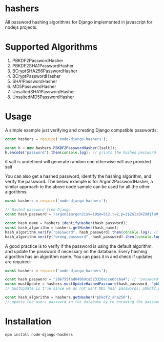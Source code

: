 # hashers
All password hashing algorithms for Django implemented in javascript for nodejs projects.

# Supported Algorithms

1. PBKDF2PasswordHasher
2. PBKDF2SHA1PasswordHasher
3. BCryptSHA256PasswordHasher
4. BCryptPasswordHasher
5. SHA1PasswordHasher
6. MD5PasswordHasher
7. UnsaltedSHA1PasswordHasher
8. UnsaltedMD5PasswordHasher

# Usage

A simple example just verifying and creating Django compatible passwords:

```javascript
const hashers = require('node-django-hashers');

const h = new hashers.PBKDF2PasswordHasher([salt]);
h.encode("password").then(console.log); // prints the hashed password
```

if salt is undefined will generate random one otherwise will use provided salt

You can also get a hashed password, identify the hashing algorithm, and verify the password. The below example is for Argon2PasswordHasher, a similar approach to the above code sample can be used for all the other algorithms.

```javascript
const hashers = require('node-django-hashers');

// Hashed password from Django
const hash_password = "argon2$argon2i$v=19$m=512,t=2,p=2$ZGIzQXZXdjlaMjRK$2ecZ6JAld41sKwh9Q8KEyQ";

const hash_name = hashers.identifyHasher(hash_password);
const hash_algorithm = hashers.getHasher(hash_name);
hash_algorithm.verify("password", hash_password).then(console.log); // prints true
hash_algorithm.verify("wrong_password", hash_password).then(console.log); // prints false
```

A good practice is to verify if the password is using the default algorithm, and update the password if necessary on the database. Every hashing algorithm has an algorithm name. You can pass it in and check if updates are required:

```javascript
const hashers = require('node-django-hashers');

const hash_password = "286755fad04869ca523320acce0dc6a4"; // "password" in md5
const mustUpdate = hashers.mustUpdateHashedPassword(hash_password, "pbkdf2_sha256");
// mustUpdate is true since we do not want MD5 hash passwords, pbkdf2_sha256 is the default

const hash_algorithm = hashers.getHasher("pbkdf2_sha256");
// update the users password in the database by re encoding the password here
```



# Installation
```ssh
npm install node-django-hashers
```
